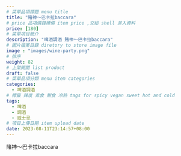```yaml
---
# 菜單品項標題 menu title 
title: "賭神～巴卡拉baccara"
# price 品項價錢標價 item price ,交給 shell 差入資料
price: [180] 
# 菜單項目簡介 
description: "啤酒調酒 賭神～巴卡拉baccara"
# 圖片檔案目錄 diretory to store image file
image : "images/wine-party.png"
# 排序
weight: 82 
# 上架開關 list product 
draft: false
# 菜單品項分類 menu item categories 
categories:
  - 啤酒調酒 
# 標籤 辣度 素食 甜食 冷熱 tags for spicy vegan sweet hot and cold 
tags:
  - 啤酒
  - 調酒 
  - 威士忌
# 項目上傳日期 item upload date 
date: 2023-08-11T23:14:57+08:00
---
```


 賭神～巴卡拉baccara
